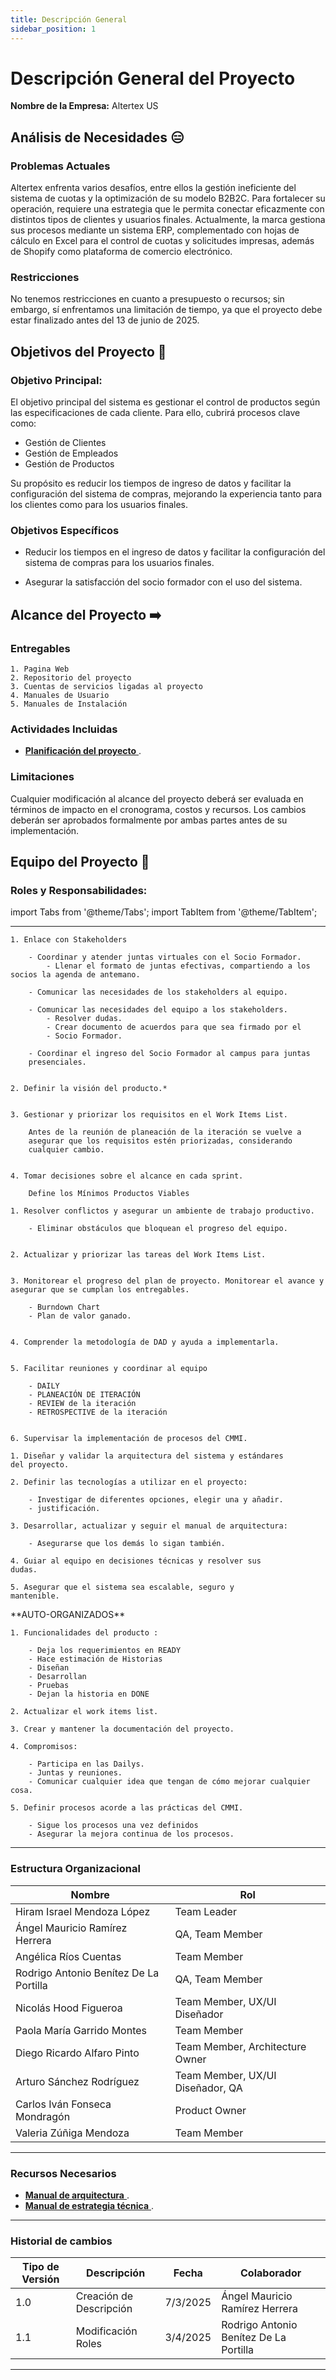 ```yaml
---
title: Descripción General
sidebar_position: 1
---
```


# Descripción General del Proyecto

**Nombre de la Empresa:** Altertex US

## Análisis de Necesidades 😑

### Problemas Actuales

Altertex enfrenta varios desafíos, entre ellos la gestión ineficiente del sistema de cuotas y la optimización de su modelo B2B2C. Para fortalecer su operación, requiere una estrategia que le permita conectar eficazmente con distintos tipos de clientes y usuarios finales.
Actualmente, la marca gestiona sus procesos mediante un sistema ERP, complementado con hojas de cálculo en Excel para el control de cuotas y solicitudes impresas, además de Shopify como plataforma de comercio electrónico.

### Restricciones

No tenemos restricciones en cuanto a presupuesto o recursos; sin embargo, sí enfrentamos una limitación de tiempo, ya que el proyecto debe estar finalizado antes del 13 de junio de 2025.

## Objetivos del Proyecto 🎯

### Objetivo Principal:

El objetivo principal del sistema es gestionar el control de productos según las especificaciones de cada cliente. Para ello, cubrirá procesos clave como:

- Gestión de Clientes
- Gestión de Empleados
- Gestión de Productos

Su propósito es reducir los tiempos de ingreso de datos y facilitar la configuración del sistema de compras, mejorando la experiencia tanto para los clientes como para los usuarios finales.

### Objetivos Específicos

- Reducir los tiempos en el ingreso de datos y facilitar la configuración del sistema de compras para los usuarios finales.

- Asegurar la satisfacción del socio formador con el uso del sistema.

## Alcance del Proyecto ➡️

### Entregables

    1. Pagina Web
    2. Repositorio del proyecto
    3. Cuentas de servicios ligadas al proyecto
    4. Manuales de Usuario
    5. Manuales de Instalación

### Actividades Incluidas

- [**Planificación del proyecto** ](docs/proyectos/textiles/documentacion/planificacion.md).

### Limitaciones

Cualquier modificación al alcance del proyecto deberá ser evaluada en términos de impacto en el cronograma, costos y recursos. Los cambios deberán ser aprobados formalmente por ambas partes antes de su implementación.

## Equipo del Proyecto 👥

### Roles y Responsabilidades:

import Tabs from '@theme/Tabs';
import TabItem from '@theme/TabItem';

---

<Tabs className="unique-tabs">
  <TabItem value="po" label="Product Owner">

    1. Enlace con Stakeholders

        - Coordinar y atender juntas virtuales con el Socio Formador.
            - Llenar el formato de juntas efectivas, compartiendo a los socios la agenda de antemano.

        - Comunicar las necesidades de los stakeholders al equipo.

        - Comunicar las necesidades del equipo a los stakeholders.
            - Resolver dudas.
            - Crear documento de acuerdos para que sea firmado por el
            - Socio Formador.

        - Coordinar el ingreso del Socio Formador al campus para juntas
        presenciales.


    2. Definir la visión del producto.*


    3. Gestionar y priorizar los requisitos en el Work Items List.

        Antes de la reunión de planeación de la iteración se vuelve a
        asegurar que los requisitos estén priorizadas, considerando
        cualquier cambio.


    4. Tomar decisiones sobre el alcance en cada sprint.

        Define los Mínimos Productos Viables

  </TabItem>

  <TabItem value="tl" label="Team lead">
  
    1. Resolver conflictos y asegurar un ambiente de trabajo productivo.

        - Eliminar obstáculos que bloquean el progreso del equipo.


    2. Actualizar y priorizar las tareas del Work Items List.


    3. Monitorear el progreso del plan de proyecto. Monitorear el avance y
    asegurar que se cumplan los entregables.

        - Burndown Chart
        - Plan de valor ganado.


    4. Comprender la metodología de DAD y ayuda a implementarla.


    5. Facilitar reuniones y coordinar al equipo

        - DAILY
        - PLANEACIÓN DE ITERACIÓN
        - REVIEW de la iteración
        - RETROSPECTIVE de la iteración


    6. Supervisar la implementación de procesos del CMMI.

  </TabItem>

  <TabItem value="ao" label="Architecture owner">
  
    1. Diseñar y validar la arquitectura del sistema y estándares
    del proyecto.

    2. Definir las tecnologías a utilizar en el proyecto:

        - Investigar de diferentes opciones, elegir una y añadir.
        - justificación.

    3. Desarrollar, actualizar y seguir el manual de arquitectura:

        - Asegurarse que los demás lo sigan también.

    4. Guiar al equipo en decisiones técnicas y resolver sus
    dudas.

    5. Asegurar que el sistema sea escalable, seguro y
    mantenible.

  </TabItem>
  <TabItem value="tm" label="Team member">
    **AUTO-ORGANIZADOS**

    1. Funcionalidades del producto :

        - Deja los requerimientos en READY
        - Hace estimación de Historias
        - Diseñan
        - Desarrollan
        - Pruebas
        - Dejan la historia en DONE

    2. Actualizar el work items list.

    3. Crear y mantener la documentación del proyecto.

    4. Compromisos:

        - Participa en las Dailys.
        - Juntas y reuniones.
        - Comunicar cualquier idea que tengan de cómo mejorar cualquier cosa.

    5. Definir procesos acorde a las prácticas del CMMI.

        - Sigue los procesos una vez definidos
        - Asegurar la mejora continua de los procesos.

  </TabItem>
</Tabs>

---

### Estructura Organizacional

| Nombre                                 | Rol                              |
| -------------------------------------- | -------------------------------- |
| Hiram Israel Mendoza López             | Team Leader                      |
| Ángel Mauricio Ramírez Herrera         | QA, Team Member                  |
| Angélica Ríos Cuentas                  | Team Member                      |
| Rodrigo Antonio Benítez De La Portilla | QA, Team Member                  |
| Nicolás Hood Figueroa                  | Team Member, UX/UI Diseñador     |
| Paola María Garrido Montes             | Team Member                      |
| Diego Ricardo Alfaro Pinto             | Team Member, Architecture Owner  |
| Arturo Sánchez Rodríguez               | Team Member, UX/UI Diseñador, QA |
| Carlos Iván Fonseca Mondragón          | Product Owner                    |
| Valeria Zúñiga Mendoza                 | Team Member                      |

---

### Recursos Necesarios

- [**Manual de arquitectura** ](./documentacion/manual-de-arquitectura-textiles.md).
- [**Manual de estrategia técnica** ](./documentacion/estrategia-tecnica-textiles.md).

---

### Historial de cambios

| Tipo de Versión | Descripción             | Fecha    | Colaborador                            |
| --------------- | ----------------------- | -------- | -------------------------------------- |
| 1.0             | Creación de Descripción | 7/3/2025 | Ángel Mauricio Ramírez Herrera         |
| 1.1             | Modificación Roles      | 3/4/2025 | Rodrigo Antonio Benítez De La Portilla |

---
